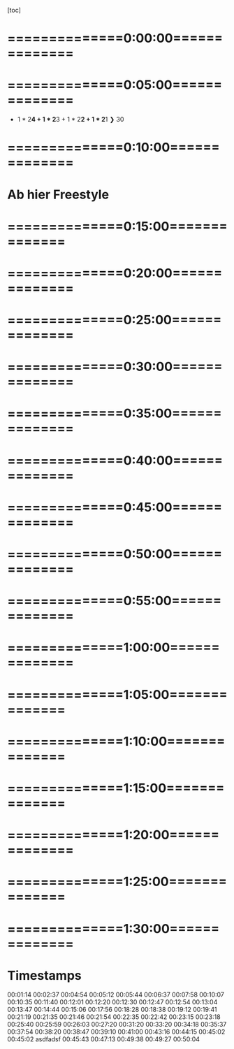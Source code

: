 <!-- /home/areo/Videos/Rechnerarchitektur/Computer-Architecture-Chapter-3-2022-12-01-slide-30-to-39.mp4 -->
<!-- /home/areo/Videos/Rechnerarchitektur/_Computer-Architecture-Chapter-3-2022-12-01-slide-30-to-39_imgs -->
<!-- /home/areo/.config/mpv/mpv.conf -->
[toc]
# ==============0:00:00==============
<!-- - `00:00:01`: tangier the screen. -->
<!-- - `00:00:10`: okay so what was missing today is. -->
<!-- - `00:00:16`: oh sorry last time was discussing the rounding in this will be a major part of today's lecture and also. -->
<!-- - `00:00:28`: i'll talk about matrix multiplication this is the plan for today. -->
<!-- - `00:00:33`: okay so so remember. -->
<!-- - `00:00:36`: you need to kind of have these numbers in there and and and their exponents usually differ so one needs to be chuffed shifted end and the normalized that means they usually would need to have an oven at the at the det the single digit before the decimal point this is called normalization and then. -->
<!-- - `00:00:56`: you cannot add them because they're like half the ones at the same place but the different exponents will you need to shift one actually you you shift this the one with a smaller exponent to the right side loses then digits and then you're at the sing in the speak a new here and then two things might happen that might. -->
<!-- - `00:01:16`: be an and an underflow because while we do subtraction with this thing too so this is actually what i'm going to show you later on the blackboard or edition and then there might be an overflow the overflow will only generated most one carry digit rate and then you need to either shift to the left a multiple times or two. -->
<!-- - `00:01:36`: the right just once okay in and then you end up with to differ temporary result which might have more digits and then you need to round and that's exactly the kind of the real sort of pitfall for the serb floating points and i'm going to explain how plane how this rounding really works because it's really cool to to understand. -->
<!-- - `00:01:56`: and and there are also some tradeoffs and engineering tradeoffs which are interesting so that's what i'm going to explain. -->
<!-- - `00:02:05`: okay but before we do that i want to. -->
<!-- - `00:02:09`: oh let's do this first the rounding and then i'll i'll talk about the or the multiplication because that leads better to the add to the m. -->
<!-- - `00:02:19`: the matrix multiplication already now i can show you these two slides so it works the same way you can do it in decimal you can do it in in binary and in essence the only thing which differs year's venue instead of adding the two numbers you just multiplying them see it to the big ale you will then be a multiplayer so that's why this is a arithmetic logic unit then. -->
<!-- - `00:02:39`: not just an eta right and and so. -->
<!-- - `00:02:43`: so this thing then just adds or might applies or does something else with one of it's search operations raid. -->
<!-- - `00:02:50`: and then but the rest is the same and so the rounding part and the shifting party only difference of course is if you might have led to numb right then there might be a much bigger overflow than than than just one single bit. -->
<!-- - `00:03:08`: okay and what i'm going to show you now like in in three parts is a rounding scheme so there's also an on the i don't have it open yet on this sub. -->
<!-- - `00:03:22`: and carpets like a a description i found at the other a this is the most precise corruption i found i found it on stackoverflow of course and i couldn't find yet as some other flex a little lecture notes and and i also looked up it in the papers but in pay. -->
<!-- - `00:03:42`: basically way more complicated so i'm going to to explain it here with the with this example here which is also in the notes but i'm going to do it on the blackboard so with that i stop. -->
<!-- - `00:03:53`: sharing and since my mic is where a king should for the first time really work ok. -->
<!-- - `00:04:06`: okay so. -->
<!-- - `00:04:09`: we're going to subtract two numbers the same works for addition and as i said also for. -->
<!-- - `00:04:18`: multiplication and at the end you have a a temporary recite and you need to round it and then we're going to. -->
<!-- - `00:04:29`: i do this so i'll put here the example on the whiteboard but a while maybe i should keep it i see myself. -->
<!-- - `00:04:40`: okay so so what we're going to do is we're taking two numbers like a one one one and we have an exponent or which is two to the power five. -->
<!-- - `00:04:53`: and then there is going to be actually similar to all praying fluid format we're going to discuss later so there's this preformed foam afloat format which we discussed already last time in reality they started with sixteen bits for the lecture and the exercise we doing four or eight bits actually people also use this already in practice spray and then it has five. -->
# ==============0:05:00==============
<!-- - `00:05:13`: life. -->
<!-- - `00:05:14`: exponent bits and three. -->
<!-- - `00:05:18`: significant like fraction of it's ray and then you have this hidden one bakery and this exponent would be actually encoded in five bits rates of like five is of course will vary enough and from there won't be going to subtract this one i hope i got the right number but i think we'll manage. -->
<!-- - `00:05:38`: anyhow and and this is one. -->
<!-- - `00:05:44`: okay so this is two point two five actually in the the upper one is thirty two if you if you converted back to the symbol. -->
<!-- - `00:05:54`: okay and then you'll remember when the first thing we're doing is weakening to align the exponent right like what do we need to do well the second one is smaller and and so in order to do use are a big elul we need to shift this guy if the smaller one the forward to the right. -->
<!-- - `00:06:13`: okay and if he would now have arbitrary precision right or what we would do is so i keep the decimal point but it's kind of irrelevant at this point and then this is shifted to the right so it would really have the zero one here a. -->
<!-- - `00:06:32`: and of course you can you making heaven zero is here. -->
<!-- - `00:06:37`: unless of course not what the hospital will do but this is just for explanation explaining it it is now okay and then we subtract this thing in the fight i and i need to peak again to one minus a one to zero gets one within no overflow and and a zero. -->
<!-- - `00:06:56`: right to earth one two zero minus zero eg is one with an overflow you subtract one again and then subtract one again and and think i had this it's it's like this and then from here to here. -->
<!-- - `00:07:16`: and like that but i might so i'll peak in my a model solution because i'll or may not be able to do this correctly so substratum is a bit is a bit tricky like i missed one one re. -->
<!-- - `00:07:31`: yep this one of course yeah. -->
<!-- - `00:07:35`: okay. -->
<!-- - `00:07:38`: and yeah there's something like or like what is it like a twenty nine point seven five or something very. -->
<!-- - `00:07:46`: and and. -->
<!-- - `00:07:50`: okay did i get it right yes. -->
<!-- - `00:07:57`: but our position and i'll put your line is actually only that one raid and and and so i. -->
<!-- - `00:08:08`: we need to actually get this number back into this left side and what's the first thing we need to do while you can peek on this lights but just the first thing you need to actually normalize this number again ray because he is zero rain so so this was two to the power five. -->
<!-- - `00:08:27`: and now we're doing here. -->
<!-- - `00:08:31`: left chieftain ice getting tricky. -->
<!-- - `00:08:34`: it's one on one okay so this thing drops here. -->
<!-- - `00:08:39`: and we still have fewer d. -->
<!-- - `00:08:44`: this one and am. -->
<!-- - `00:08:50`: this is now two to the power four because we need to be shifted it to lift. -->
<!-- - `00:08:58`: so this is like the normalization right. -->
<!-- - `00:09:03`: and now we need to round in here's the question how we should round. -->
<!-- - `00:09:09`: any idea. -->
<!-- - `00:09:13`: yes yes you. -->
<!-- - `00:09:16`: yeah exactly around upgrade so so because this number has one so you really want to to round up here so so this is what you want to do and can kind of forget this part so this would be the result. -->
<!-- - `00:09:35`: and that would be twenty nine or twenty nine right or that i think yes. -->
- 1 * 2**4 + 1 * 2**3 + 1 * 2**2 + 1 * 2**1 ❯ 30
<!-- - `00:09:45`: okay and so. -->
<!-- - `00:09:48`: not when twenty nine to the power four. -->
<!-- - `00:09:56`: oh because we are to the poll for years i wouldn't think like it's too it's it's one lists yeah what whatever so we need to i don't want to compete back anyhow so this is how it works right so because this thing here is larger than if you think about it. -->
# ==============0:10:00==============
<!-- - `00:10:13`: point five freight. -->
<!-- - `00:10:17`: okay now this works nicely if you have only like three rate and then you would need to add it most calle here about three bits as well rain. -->
<!-- - `00:10:28`: maybe plus minus one rate depends on the carry here rate but clearly not more but if you have a sixty four bit machine raid or this machine has five on the twelve. -->
<!-- - `00:10:41`: you would have like twice as many digits read and linder this thing is my minus you just doubled the circuit but if it's a multiplayer you're a quadrupling it so clearly you don't want to work with twice the. -->
<!-- - `00:10:55`: precision ray. -->
<!-- - `00:10:58`: and so that's why i am actually what the hardware does is kind of when it computes this recites it it truncates actually this to only three bits here so these three bits are called dear s for the it. -->
<!-- - `00:11:17`: round and sticky. -->
<!-- - `00:11:23`: okay end rights so if you're a new i should remove this box so what's happening afford the normalization years that this kind of shifts you to the left. -->
<!-- - `00:11:38`: okay and only the r and s bit are actually used for the rounding ray. -->
<!-- - `00:11:46`: i. -->
<!-- - `00:11:48`: so like only in this case where you have to lil really do the left shifting like because you need to normalize here for this obstruction. -->
<!-- - `00:12:01`: okay so what are you going to do is we abstract this whole like sixty four bit. -->
<!-- - `00:12:06`: recite here to only three bits. -->
<!-- - `00:12:09`: and use these three bits in such a way that that actually the rounding works as if you would have all the sixty four that's the idea. -->
<!-- - `00:12:19`: or you could actually do it differently so this what i am explaining here says one way of exp implementing it that's like what what's usually done in hardware was really then of course you don't know ray because sir but this is at least if the idea of sort of the floating point standard says only you need to kind of do this like as if you would have this completed. -->
<!-- - `00:12:39`: a precision and then you would round to the nearest something re which is in this position here in this gif spits an implementation trick to avoid having the full editor working on all the pits. -->
<!-- - `00:12:54`: now i need to explain so you can already see why you need the rp great because you need to have this. -->
<!-- - `00:13:01`: left shift by one for the eder. -->
<!-- - `00:13:04`: the s bit is the followings are the s bit that makes sure that if you have it i'm like cheating in the bitter lake assuming you have a very long sixty four bit number and there's a one at the very end re. -->
<!-- - `00:13:18`: and then getting to the situation that you're having your the the the round pit at one point zero so this is the tricky part this is known of course not the correct. -->
<!-- - `00:13:30`: abortion but if you have one zero here right then then it's a tricky part. -->
<!-- - `00:13:34`: because you add zero point five the you should round up or not and therefore this bit which is far at the right tells you whether you should round up or not re. -->
<!-- - `00:13:46`: and that's needed the purpose of the sticky pizza the sticky bit is kind of the the order of all the bits you lost. -->
<!-- - `00:13:53`: writing this abstraction from going from sixty four bit two to three beads. -->
<!-- - `00:13:59`: right just said that's why it's called sticky rape you kind of shift to the right and whenever you see one you you flip this sticky beta one and you keep it at one so it's the aura of all the others. -->
# Ab hier Freestyle
<!-- - `00:14:10`: okay and that's why if there's a one we have at the very end but the rest is like like before you will be your chef year one and then you know that you need to round upright and if it's a it's a if this is also zero so you get to the situation we have here while it's not the one which is in this computation but when you have this did. -->
<!-- - `00:14:30`: this one then then they're like an additional important thing they need to mentioned like ground zero and around the upfront infinity so there are a couple couple of modes and this is the discussion we were going to have next. -->
<!-- - `00:14:44`: okay so so once again so you so you need to have this guide bit at least for edition and for for this obstruction because you need to shift this and then you need the wrong pit which tells you here for the subtraction. -->
# ==============0:15:00==============
<!-- - `00:15:00`: whether it's zero point five or not like you hit zero the wrong could you going to run down anyhow re this question. -->
<!-- - `00:15:19`: yes as a yes a source of authority subtraction it's also like a like this that you would. -->
<!-- - `00:15:26`: and you cannot get like to the to this when you subtract you will always hear like a a one one one if this becomes zero be critical because it has the cancel harry. -->
<!-- - `00:15:37`: so that's why you only need to you will always have a one here so you will always need to cancel em. -->
<!-- - `00:15:44`: do you need to only shift once for the edr in my head for the for the for the subtract her. -->
<!-- - `00:15:54`: but yes this is completely true so the intricate details of this are of course very difficult so this is just the basic idea of end end this carpet idea is of course you know here for this obstruction works and also for the app i'm going to show that it works perfectly. -->
<!-- - `00:16:12`: okay so the view from the stand that really doesn't talk about guard pits at all so just mandates that you you get to the nearest one so if you're going to verify such a circuit you will have to talk about actually like arbitrary position numbers. -->
<!-- - `00:16:29`: and then figure out what's the closest like a sixty four bit presentation re. -->
<!-- - `00:16:36`: and then here's like a way how to implement the trade and maybe there's other ways but this is like what you find so so i didn't have i cannot show you but i i studied also there's a floating point handbook which is just six years old which also discuss it this length but he'd like his on page fallen fifty re. -->
<!-- - `00:16:55`: so this is really like if you really want to do this precisely you have to. -->
<!-- - `00:16:59`: i. -->
<!-- - `00:17:01`: two lots of moth and by the way left after all the loser for other floating point operations which are in hartville but join the i tripoli standard which is square root and which is for instance inverse in division so it's like niches so this is just a simple case. -->
<!-- - `00:17:15`: did you get the basic idea what you could do here in hardware you attract the spits he had just as three and then this way you make sure oil you convinced yourself that these three bits i'll ever accept accept capture exactly the the precision mandated by the standard. -->
<!-- - `00:17:34`: alright so this is the first part i wanted to show and then since we're edit because i talked already about this let me. -->
<!-- - `00:17:44`: i do have some more space here. -->
<!-- - `00:17:47`: and we also have this on on this app i'm going to show so there's lake material also additional one. -->
<!-- - `00:17:53`: i. -->
<!-- - `00:17:55`: is it what you answered this was just the thing you learn in school rain. -->
<!-- - `00:18:01`: and it's a it's actually called around up right. -->
<!-- - `00:18:06`: but there are many other ways of rounding one is of course always run down so here is your point five few he ran on actually that's what we had for grades in austria said wood that was very nice like if one one of you would see one the other one to use to get a warm drink to see the arguments it's round down. -->
<!-- - `00:18:26`: in school you usually do round up in reality these machines do something else i'll tell you what they're doing and then you will see later it's called around to even bitches is the most complicated one the others which are similar to round zero and around up are variances where you flip it depending on. -->
<!-- - `00:18:46`: the design bit is that we didn't see the sign bit here right the sign bit his ear in addition zero. -->
<!-- - `00:18:54`: whether the sign be the zero or negative. -->
<!-- - `00:18:58`: and then you could flip you see rounding to zero whether you on the other side this is called rounding to plus infinity or rounding to minus infinity. -->
<!-- - `00:19:08`: see now no four okay. -->
<!-- - `00:19:11`: that one more and the one of them's i think never used is the round two two ot and the other one is round two even in the round two even is the real one which is seen hot there's also a tribute i want. -->
<!-- - `00:19:26`: an end and so it's very funny that they did this round to even because it slight makes thoughtful way more complicated than us only to explain this now to you and so the the question is what why why you want to do this. -->
<!-- - `00:19:40`: okay and in the best argument is the following to assume you have like lots of numbers which are am at zero point five for instance you not need to round them upright so think about that if you're taking the the efforts a result of an exam but only rounding interval and like to non-french report. -->
# ==============0:20:00==============
<!-- - `00:20:01`: all you you round first let the friction parton been round the average later re. -->
<!-- - `00:20:06`: and so if if if everybody gets gets a one point five right. -->
<!-- - `00:20:13`: and you would do the usual round up ray. -->
<!-- - `00:20:17`: and then maybe those like the one one more so right then everybody would get the two except this one personally. -->
<!-- - `00:20:26`: and so the is the average in one way would be to the other way it would of course be one right. -->
<!-- - `00:20:35`: clear i'd say she first round and okay so so the point is that if you have lots of numbers where is if you have a affectionate part a which is a close two point five you might you might have. -->
<!-- - `00:20:52`: like the principle error which always goes for instance upward and and and for banks for instance this is also pretty bad but because they will always round upward very. -->
<!-- - `00:21:02`: and and so and that's why they came up with a way of typewriting differently said if tie-breaking on on the number which kind of said if sometimes around stones and sometimes rounds up this of course better re because you didn't didn't averages out and how would you do this world a simple scheme is while you look at this. -->
<!-- - `00:21:22`: the number of and if it's even and you had one point zero urinetown then if it's ought you round up. -->
<!-- - `00:21:32`: okay very simple isn't a very nice trick it's called actually a bank or surrounding for for some reason so like you can find it an m so it kind of averages the error it's like an ability into into our machines to average the arrow for the floating points if you sum up lots of numbers. -->
<!-- - `00:21:52`: and yeah a good example is also if you take i think like if you google for to find some explanations in those papers there's a paper from the eighties which explains this and. -->
<!-- - `00:22:05`: it would for instance take his years of numbers and always subtract the same number for grade and and and and dale you get and the other and the numbers are a random right and if you always round up you will kind of overestimate the the the the era. -->
<!-- - `00:22:22`: and if this even thing it's really just like he is more numbers you have in his if is this last digit is assumed to be random you actually getting close to the real average. -->
<!-- - `00:22:33`: i think you'd get the get the idea so this banker surrounding all round to even. -->
<!-- - `00:22:42`: and but there's like one problem can you see the problem. -->
<!-- - `00:22:49`: what so what do i get if i would have for instance this one here. -->
<!-- - `00:22:59`: what's the result of rounding to even. -->
<!-- - `00:23:06`: well you need to round upgrade. -->
<!-- - `00:23:10`: so you actually get one zero zero zero zero ok and this guy's not normalized anymore so you need to do a second normalization step. -->
<!-- - `00:23:22`: and people were willing to pay to pay for this said the hotter actually needs to normalization steps because of that. -->
<!-- - `00:23:30`: one here which we saw as in this example like because we had an under-floor or like you you only do addition we have an overflow and a. -->
<!-- - `00:23:41`: and then another one after the rounding right. -->
<!-- - `00:23:49`: okay so that's that's what i wanted to show you now i'll go to show you our app which actually will be attributed last summer. -->
<!-- - `00:24:00`: semester on as a bachelor project. -->
<!-- - `00:24:05`: so you find it a bit hidden on our web page. -->
<!-- - `00:24:09`: so there's like. -->
<!-- - `00:24:13`: now i need to share create again sorry important. -->
<!-- - `00:24:18`: where's my psu there. -->
<!-- - `00:24:27`: and then you have some other teaching tool but we only put these two guys on it and it's hidden because this is doesn't have a linkage of initiative because if you click here in teaching you will just get the lectures rate so and so you need to remember that it's here but we put up sorry this was the wrong key. -->
<!-- - `00:24:48`: okay and it's in german so apologize but but i think the justice was clear so so at one point you're going to translate this but it's like just finished so that's why and. -->
# ==============0:25:00==============
<!-- - `00:25:03`: right so so the the important part is also clear from the. -->
<!-- - `00:25:09`: a german rates this was what a what a a. -->
<!-- - `00:25:12`: said before also it's not five bits four bits of course because four plus three plus one is eighth rate am and this is the beef load eight and you see kits you see it follows this tradition of beef load sixteen of of making the mantissa small away trying to keep the exponent. -->
<!-- - `00:25:32`: but like you see now there are only three bids left this is exactly what we did here in in this example. -->
<!-- - `00:25:39`: and we did not invent this beef loot aid because actually existed in the literature but is rarely there but like for our exercises it's way better and also further because this is something you can do on paper re. -->
<!-- - `00:25:51`: and it's also one bite rate. -->
<!-- - `00:25:54`: and. -->
<!-- - `00:25:58`: right and the the real hardware is of course doing this thing at the bottom so if you think about sort of why we need the stickied beaten everything of course you would need to think about. -->
<!-- - `00:26:09`: this. -->
<!-- - `00:26:11`: format because he'll reach a safe one betrayed that's not really useful. -->
<!-- - `00:26:17`: and but of course we use it as an explanation ray and yeah he is also leg in his description of all the the the special numbers we said before like it's these most important the normalized number which is the zero then you have infinity and then another numbers which have the same highest exponents as. -->
<!-- - `00:26:37`: infinity and the month were like a non zero mantissa and at the end again the normalized numbers which are as the zero have their exponent zero but then here are some. -->
<!-- - `00:26:50`: i like em nonzero bits and and these are as we discussed already last time below sort of in sort of the the kind of the one with the one here at the front with a norma la the normal numbers with the one here different smallest number you can represent and then you can stay. -->
<!-- - `00:27:10`: get like smaller ones which allow you who sort of and distinguish them from zero and because they added exponent for those is of course fixed rate than they actually are sort of the the range what the that day in court is is changing said if you think about sort of what's kind he would look at. -->
<!-- - `00:27:30`: the dot straight in the real space what the floating points are then instead of this would some somehow get the line rate which would be kind of smooth then if you get at this point to id the normalized number state the slope of this thing would actually be like a going downward raid a so-so actually. -->
<!-- - `00:27:50`: this kind of very unnatural in a certain sense from an american perspective re so you get nice or kind of smooth scale until you get to the normalized numbers and then suddenly said if a different regime states where the the the numbers. -->
<!-- - `00:28:05`: i have flown a different like the distance between the numbers suddenly has a completely different shape. -->
<!-- - `00:28:13`: okay and then. -->
<!-- - `00:28:16`: here's an explanation of the trs bit again. -->
<!-- - `00:28:19`: i know. -->
<!-- - `00:28:21`: which. -->
<!-- - `00:28:25`: which is explained for all the different versions of the lake for where you could round up this is the first table and four where you can round down this is the second tip and and then at the end this is the most interesting part you have this tier s. -->
<!-- - `00:28:43`: that is javascript this was kind of put the shallot crisps javascript based them. -->
<!-- - `00:28:50`: the mentation and yeah so all i'll show you some examples and and so you see here the some examples raid so there's some you know we got to the normalized numbers which need to be edited read can also choose whether you want to add or subtract and and so on. -->
<!-- - `00:29:10`: on. -->
<!-- - `00:29:12`: and and this is by the way the first time we're going to shoot to use it in this class so. -->
<!-- - `00:29:20`: the student actually admitted she tried hard to get disc right but it might not be correct like if their b ufa find bucks by playing with this please let him though he does things and get up so he can actually also get it. -->
<!-- - `00:29:34`: and i want to also show you in numbers and there was an int overflow right there's lake so you see like kind of all these different versions this is already cool but what's even better here let's for instance have. -->
<!-- - `00:29:49`: and this one here you get the explanation but this is only in german at this point of what i'd also didn't play port drain. -->
<!-- - `00:29:59`: so yet so this is a very similar thing what we just had ray and and then right here in it would. -->
# ==============0:30:00==============
<!-- - `00:30:10`: this is the result. -->
<!-- - `00:30:14`: okay and yes i say it's it's instructive to play with this and we're going to do exercises on this and also do a simple version of this in the exam rates are like was just this a bits it's it's feasible to do this manually. -->
<!-- - `00:30:31`: alright so. -->
<!-- - `00:30:34`: hmm. -->
<!-- - `00:30:36`: then i have this paper or wanted to show this one here so i found this is actually easy from two thousand and five in terms of computer architecture this is of course pretty recent not like but it talks about likes things which happened at i b m glycerol i b m guys. -->
<!-- - `00:30:56`: like since the eighties in this explained like i am was the main driving force in this sir computer architecture because they implemented this super computers this i-beam three seventy and and and and all of that stuff then later only came to the other processors right so that's why you're you see. -->
<!-- - `00:31:16`: and this is a very good example and and this thing is about like the issues you have if you now in addition to what we did here also have demobilized numbers right then you start here with something which is. -->
<!-- - `00:31:32`: doesn't have a hidden one and and this thing. -->
<!-- - `00:31:38`: as the problem that you first have to kind of works with mixtures you have to first figure out is it the normalized numbers or is it not at normalized numbers then you need to set up a special cases for one floating point st normalize the other one not re then it might of course happen this is how the key. -->
<!-- - `00:31:58`: i'm into the existence usually you do an operation and later you'll have to figure out oh this is now becoming the normalized number or the other way around right you might get an overflow by adding to the normalized numbers and you get a normalized one back. -->
<!-- - `00:32:12`: and this adds in front of the floating point hardware and at the end are actually pretty cool complexity and and so i've put this us in our hour. -->
<!-- - `00:32:24`: continue in our literature a sub folder and and and you see here are also some more explanations so you you kind of really get like what what is this trucker to get this right and there's also like some pictures of i b m hardware how how it is. -->
<!-- - `00:32:44`: this one day we probably a lot allowed to share how this is really done and what yoke also can see this was a was the scene of nine ninety this is a super computer while like that david to this floating point of course not. -->
<!-- - `00:32:59`: in a single cycle right because you have too much hardware and too much going on in. -->
<!-- - `00:33:06`: in the intermediate steps re. -->
<!-- - `00:33:09`: and so they would actually have kind of the floating point he had you sitting there getting to and getting to operations and then the rest of the processor needs to wait until it's finished of course that's what not what re processes what do you have first of all pipeline that's what we're going to discuss in the next slides. -->
<!-- - `00:33:29`: set 'em and in addition also do this out of order execution which are only briefly mentioned so we don't have time to completely go into this where you would have say the floating point hardware thus the six cycles here those five cycles and then you could already do some other stuff like moving data from one rest just another one or. -->
<!-- - `00:33:50`: loading from the memories you would have actually meant multiple things working in parallel. -->
<!-- - `00:33:55`: and then in addition this thing is a pipeline itself so you could have like two floating point additions going into this thing and and and a. -->
<!-- - `00:34:07`: like. -->
<!-- - `00:34:09`: bubbling through this pipeline but that's something we're going to discuss in the next slide set right end and yes also power three was kind of like before two thousand and in power for his his more recent and yet so the other reason. -->
<!-- - `00:34:29`: i'm going to show you this and that's also pretty interesting is m. -->
<!-- - `00:34:34`: if i search for pattern you would see that actually almost all the literature here. -->
<!-- - `00:34:42`: these are pedants are referring to worry so all these advertisements are equally patented. -->
<!-- - `00:34:49`: okay that means like they invented this some worried i b m and then he figured out yes we're fine since i'm pretty sure there's a pendant on this trp so i didn't check re. -->
<!-- - `00:34:58`: and and so some points you cannot be the processor using this particular idea of handling the or everything which is described in this paper because the pedant detroit. -->
# ==============0:35:00==============
<!-- - `00:35:09`: then if i am i then figures out they might sue you however and this the the the real reason i'm showing you this is look at the. -->
<!-- - `00:35:18`: years when this pattern was current it and most of them have been. -->
<!-- - `00:35:24`: last century of course there's some newer ones but. -->
<!-- - `00:35:30`: this one for instance the paper he has probably hear about this pattern theory. -->
<!-- - `00:35:35`: but this is also quite quiet so the most important patent are actually have been done last century and patents or stop being that don't need to beat a. -->
<!-- - `00:35:49`: a like a bought or licensed when it's like after a certain time and is twenty five years okay so so most of these pedants you can now use in your risk five because there actually are not valid anymore. -->
<!-- - `00:36:04`: and the reason i'm just saying this is this is one of the reason why actually we're doing this risk five and why there might be a revolution ahead rate in open source architectures because now you can just use these pedants raid as you like. -->
<!-- - `00:36:20`: and yes as i told you the n pedersen like one of the two guys who who wrote this book kate he gave. -->
<!-- - `00:36:27`: it took when they got the tween award he gave a lecture saying the golden age of computer architecture and this thing with patterns is is is one of of the reasons why suddenly this is completely open right. -->
<!-- - `00:36:40`: of course you still need to be careful because they might like an i b m and all the others literally trying to pattern continue to pedant but like you could just use these guys these old pedants of course now. -->
<!-- - `00:36:53`: okay so that's why i wanted to show you this paper so this is only about like the issues when you need to now take this scheme and then put on top the normalization rate and this one getting already complicated and yeah. -->
<!-- - `00:37:15`: okay now back to the. -->
<!-- - `00:37:19`: slights so we did this that he discussed this already and the. -->
<!-- - `00:37:26`: education works the same way and and and. -->
<!-- - `00:37:31`: yes we just saw there's like multiple cycles this is usually pipelined and but the idea of piping and white works will only become completely clear in the next lecture and there's like additional operation besides addition subtraction multiplication like division of course that the inverse of africa indescribable would end there. -->
<!-- - `00:37:51`: also precisely defined in the standard rate so you should do square root for instance you should nowadays get back in principle on all hardware on your phone the same bits. -->
<!-- - `00:38:05`: that's pretty pretty cool. -->
<!-- - `00:38:10`: alright. -->
<!-- - `00:38:14`: ah yes so it so the rights are the only. -->
<!-- - `00:38:19`: edition in a sort of parallel issue for mighty players is because you need to em. -->
<!-- - `00:38:25`: mm at them of course the the the. -->
<!-- - `00:38:29`: sorry nyt you need to add the exponents and you need to multiply the significance re the fractions. -->
<!-- - `00:38:40`: okay now let's let's have a look at at our assembly instructions and they made a very similar array of design as actually back then x eighty six were going to you look at this actually. -->
<!-- - `00:38:54`: next. -->
<!-- - `00:38:56`: i said he just said ok we have our standard. -->
<!-- - `00:38:59`: or registers of it you know like x zero two x thirty one and then we're just adding floating point registers in addition ray so in a certain sense it's this older deal of x eighty six letts heaven he was back then it eight thousand eighty seven core processor which has additional hardware. -->
<!-- - `00:39:20`: then sisters enriched as the floating points of course you need some way of getting data out of the sky out into the retinal which registers and em. -->
<!-- - `00:39:30`: and that's what we're kind of a half he had his load and store instructions but otherwise the whole floating point is just happening in these floating point purchases in the it's in a certain sense also completely cure right because yeah you doing something with floating points you might have lots of them's think about like gaming or or some wii. -->
<!-- - `00:39:50`: videos of whatever and this data is kind of the data flow of these floating points this is kind of within them bright usually you don't have lots of faith that like things which go begin force. -->
# ==============0:40:00==============
<!-- - `00:40:03`: and. -->
<!-- - `00:40:05`: there's there's one difference though which might be interesting later when we talk about caching and i'll and i'll. -->
<!-- - `00:40:16`: i sure you'll maybe have a today already some preliminary preliminary preliminary ideas from that and because the some floating point data usually comes in huge amounts and so they would have often dedicated support for faster loading like a. -->
<!-- - `00:40:36`: into this sub floating point registers and then you can misuse this also for for other like memory intensive operations. -->
<!-- - `00:40:47`: okay but the principle is clear teachers get like trade thirty two additional registers again completely orthogonal again only five pits rate for source and forth destination. -->
<!-- - `00:40:59`: and you'll have two versions of the operators and single and double precision and you can already imagine why because the multiplayer is of course like four times bigger for the sixty fourth and the thirty two and so so maybe you would have actually away off. -->
<!-- - `00:41:19`: of speeding up the pipeline by sing for single precision that's why it is pitted actually into two. -->
<!-- - `00:41:27`: different. -->
<!-- - `00:41:29`: the instructions. -->
<!-- - `00:41:31`: and also you're not here but on the on our cheat sheet on this thing here. -->
<!-- - `00:41:40`: right so you have here and the sir multiplication instructions and is like leg one for sinking in and there's and another one for for for for doppler right. -->
<!-- - `00:41:54`: and. -->
<!-- - `00:41:55`: yeah. -->
<!-- - `00:41:58`: so there's like additional ones which i important if you read will's caught so you need to convert. -->
<!-- - `00:42:06`: and yet you liked what i did here in head right that this is what did i say thirty two but the bitterness of course not like to compliment thirty two bit and you need to convert like you have or need some hardware which does this conversion rate. -->
<!-- - `00:42:22`: getting a liga a floating point representation into integers and then there's the you see an unsigned version. -->
<!-- - `00:42:32`: a course of course you also need to have an. -->
<!-- - `00:42:35`: the equality which sets the register here to whether these are equal or not and and oh sorry this one i i actually never saw don't know what this classifies a concede yet alright but the rest is like very common rate so you have a subdivision. -->
<!-- - `00:42:55`: shin square root and so on. -->
<!-- - `00:43:01`: this one going to see later this is particular needed for matrix multiplication we'll talk about this later so this matrix multiplication is the prime. -->
<!-- - `00:43:10`: i benchmark but also has many applications for most of machine learning is likely just muck respond vacation and there's like one operation which thus decide if the hotspot in matrix multiplication is mighty black eye mighty blind to numbers and adding it to a third one accumulating in another one so we'll see. -->
<!-- - `00:43:30`: this in more details as soon and that's why you want to have here. -->
<!-- - `00:43:36`: actually em. -->
<!-- - `00:43:39`: m. -->
<!-- - `00:43:41`: this specific one cycle operations the give the author a chance to make this thing very fast because this is how you sell sort of processes these days that your fascia on this am operation. -->
<!-- - `00:43:58`: all right and i think i mentioned all of them so this came as as you see very simple you just have this s for a senior position again in in in c it's called float rate while this double precision is called double so one could so this is why you need to kind. -->
<!-- - `00:44:16`: think of this as as a synonym for like four f rightful float as if you use printf it would be f and not. -->
<!-- - `00:44:24`: the g actually so anyhow so this is the. -->
<!-- - `00:44:28`: single in debate means thirty two or sixty four bit floating point. -->
<!-- - `00:44:35`: okay and then you can can see for instance this code but i'm not good demoing it so i'll show you another one which i think is more interesting is his matrix multiplication i was talking about. -->
<!-- - `00:44:46`: okay so you need to have you have this a specific memory or an. -->
<!-- - `00:44:56`: am sorry the memory instructions for reading from memory into such a register and as we cannot read from a floating point register into another register in an ordinary register but like you can go through the stack or through some or all of our like. -->
# ==============0:45:00==============
<!-- - `00:45:15`: yeah. -->
<!-- - `00:45:17`: the touristic authors a mother heap memory okay end writes it is just reads here from this address starting register the offset from this address at this concert five position from an indie integer register ie a day from memory this a floating point word. -->
<!-- - `00:45:37`: hmm okay i. -->
<!-- - `00:45:43`: it's actually gets a little bit tricky if you talk about thirty two bit risc five quote that is m. -->
<!-- - `00:45:50`: am sixty fourth. -->
<!-- - `00:45:53`: bit brisk five a code because the application binary interface right. -->
<!-- - `00:46:01`: has of course ready to be done a thirty two bit machine so a zero is like thirty two bit and er. -->
<!-- - `00:46:10`: and therefore you might need to if you get a w right on the thirty two bit machine you need to break it into two parts on the thirty two bit machine so that's like it's a little bit tricky but otherwise it's very similar in both versions. -->
<!-- - `00:46:24`: but i'm not sharing this now as he can play with his yourself. -->
<!-- - `00:46:29`: okay now what i'm want to spend the rest of today is this matrix multiplication and i motivated you already with the importance of this for machine learning and for liking numerical applications and since of course the crew. -->
<!-- - `00:46:48`: round and. -->
<!-- - `00:46:51`: a building block of many programs. -->
<!-- - `00:46:55`: and this one here is called. -->
<!-- - `00:46:59`: i forgot of course the acronym but there's something which is called the gym doubly and the gea don't know. -->
<!-- - `00:47:09`: analysis this is the sir important party of and this is like one net in the name of a benchmark which is in essence this one so you take two mattresses a and b and you put them into one of the result metrics see ray and why is it so cool well because while you learned this. -->
<!-- - `00:47:29`: these are of course before it's a cubic algorithm this one in end the dimension of the mattresses. -->
<!-- - `00:47:37`: and cuba is good for benchmarking right because you can have small numbers and he gets already bad right so a cubic air grissom four or four thousand is already not that simple and four million it's impossible perry and so that's why cubic is good for benchmarking and you can of course then put. -->
<!-- - `00:47:57`: this on the clothing clustering with bigger and bigger souls that's why i'm actually picking this is kind of a standard benchmark is good. -->
<!-- - `00:48:05`: but it also has lots of applications. -->
<!-- - `00:48:11`: but i have another want evasion which i found find even. -->
<!-- - `00:48:15`: a much cooler and i'll show you. -->
<!-- - `00:48:20`: okay. -->
<!-- - `00:48:25`: so if you google here for em. -->
<!-- - `00:48:29`: the man the chorus who still actually my co-author and he was also supervising and daniela of which i mentioned already before her who won this. -->
<!-- - `00:48:41`: get key place last year for best dissertation in germany and austria and switzerland and he actually came in and used the system roughly a month ago. -->
<!-- - `00:48:51`: because he was beating google mind ok google brain and to maybe you saw that one that of course made even bigger splash right then whether you saw that. -->
<!-- - `00:49:07`: and it was about metrics but jesus look i'm going to tell you this story not because it's a very good motivation for that so it's matrix multiplication is which is dead end. -->
<!-- - `00:49:19`: and they used actually i fargo the idea of alphago to improve on matrix multiplication weiss what weiss that right well because if you'll fix the size of the matrix like earth three for instance. -->
<!-- - `00:49:33`: or maybe you need less floating point. -->
<!-- - `00:49:37`: multiplication because the floating point multiplication is a thing which takes long time right because the process has six cycles of whatever right then you cannot get away you need the six cycles and also hardly arises you think about it if for instance you would want to have a three by three matrix at which can be used for instance to implement some filters you will want to have this modest number of. -->
<!-- - `00:49:57`: of yeah sort of pair wise multiplications of numbers in this matrix. -->
# ==============0:50:00==============
<!-- - `00:50:03`: am and furthermore or maybe you've you've seen this before you can take a really big metrics like a lake thousand by thousand metrics and put it into four five hundred mattresses. -->
<!-- - `00:50:15`: and they might applying these then you get a two by two metrics actually. -->
<!-- - `00:50:21`: and then you can use of course the same number of medications you need for two by two metrics re so if you get an improvement on three by three or four by four. -->
<!-- - `00:50:31`: you're actually am like complexity in terms of all calculus goes down for big mattresses because he can implies this trick. -->
<!-- - `00:50:40`: so that's why the question how many medications do i need to multiply say a four by four mattress is interesting and google had thier breakthrough the claim because this was for long time hundred five and then the the applied machine learning on it. -->
<!-- - `00:51:00`: and actually get to. -->
<!-- - `00:51:03`: i said before there was somebody with hundred a eight or so's stories on on the page of of of minor sorry. -->
<!-- - `00:51:13`: he hips there. -->
<!-- - `00:51:18`: and. -->
<!-- - `00:51:20`: seedless hundred twenty five multiplications and then it was for long time and then in ninety eight it was hundred end and this was like that and. -->
<!-- - `00:51:31`: then somebody recently reduced it by two more and now the google ai team reduced it to a ninety six. -->
<!-- - `00:51:42`: but there's truth to this and i'll explain interest in a second which is also related to what we discussed before and this was the reason why manual actually nice peachy student founder. -->
<!-- - `00:51:54`: a better way so so so you want to have like a said of that you want to multiply five by five mattresses and you want to sit if they do not do this this follow but you will just want to reduce the number of multiplications you need rain. -->
<!-- - `00:52:10`: and. -->
<!-- - `00:52:13`: and so you want to have the scheme which which needs the least amount of of of multiplications and one way of finding such a scheme is to say okay if this matrix multiplies say real numbers or integers it should also multiply. -->
<!-- - `00:52:32`: zero and one correctly there are actually zero in one is you always take more to write you think of it as in teachers but you take one too. -->
<!-- - `00:52:40`: and then some as as we discussed before trust x or rents are very simple and the multiplication is an the end so you didn't ask how many and operations do you need together with x ores to compute like mod to matrices of size five by five. -->
<!-- - `00:52:58`: and that's a simpler problem of course but in the past work of manual and also some other co-authors of mine this was enough to find better schemes re because er or like not better schemes the actually didn't find better schemes until until this work he found alternatives because the world was some sort of standard. -->
<!-- - `00:53:18`: came in the literature and they found alternatives right which work differently and they found it by looking at the mod to version of this. -->
<!-- - `00:53:28`: and then. -->
<!-- - `00:53:30`: this google ai team. -->
<!-- - `00:53:35`: did this to rights of the are supplied it to two if the like a model towards is at two or f two conical roughly two equations so just think of it as a exorbitant ants. -->
<!-- - `00:53:49`: but before of course and you find the solution model or two and then we'll need to and this is what money is expert in lift this to the real case ray and he uses computer algebra for doing this and he was able to do this in all the the past he found different schemes for three by three equally you sat solvers for them and but but they found this and then they lifted it to. -->
<!-- - `00:54:08`: the general case and also this way they showed okay you can do it for wheels and you can also do it recursively for mattresses instead this way speed up metres by duplication of pic mattresses spray. -->
<!-- - `00:54:22`: another reason to impress or disturb my thing of course they use lots of power to to learn like networks for trying to find better. -->
<!-- - `00:54:31`: better versions in the found one after lots of computation but that one did not lift said it could be proven that this is not a correct scheme if you applied to. -->
<!-- - `00:54:45`: like a real numbers sprite or tablets. -->
<!-- - `00:54:48`: or recursively mattresses so they follow the news came with with google's deepmind they had actually as a as you saw like a nature article on this one too this was mid october so not long ago. -->
# ==============0:55:00==============
<!-- - `00:55:01`: okay and this was the first times somebody actually found the scheme so this was really surprising so did at google deepmind neural network thing found the scheme which nobody else found before but it did not lift too. -->
<!-- - `00:55:15`: or to to the to the the really interesting case. -->
<!-- - `00:55:19`: and then model one week later took the the the the approach of google and found one with one less so that's why he has here like a week later he published and of course the paper which you find also cited here on this page and the same picture here of course and. -->
<!-- - `00:55:39`: and he was beating googling disregard but this is a fun study read siddiq did the machine learning found like once cambridge did not lift and then he looked at it and was able with his computer algebra to get even one one less multiplication and this one does not lift re so change is now to get like one of these two like an alternative for. -->
<!-- - `00:56:00`: sixty nine of fifty ninety five to lift to to the release so this is pretty cool it just happened like i was actually december nine then of course this was a big rant on twitter and everything because you see like a like a human intelligence strikes back or buses machine learning anyhow so it was actually more like a both of them have to. -->
<!-- - `00:56:20`: to get this beside okay so this is matrix multiplication so you can see this is still very hot and yet the google remind team spent probably quite some resources to get this nature article and then micro leak here actually trump them. -->
<!-- - `00:56:37`: a week later and and so so this is the second motivation why. -->
<!-- - `00:56:43`: matrix multiplication is. -->
<!-- - `00:56:46`: interesting okay but they're now going to sit look at it from the computer architecture perspective like what sort of so different the interface between the processor and here software what what you need to know and what is important rates are like learning about how computer architecture work with. -->
<!-- - `00:57:06`: without sort of knowing the tricks like how to get something like this fast which is the prime benchmark is kind of not really. -->
<!-- - `00:57:16`: useful okay. -->
<!-- - `00:57:18`: it also gives us another way of studying prescribed for simpler. -->
<!-- - `00:57:25`: okay i think i don't think i have to explain this arisen can write so i'll just show you this again in in real court. -->
<!-- - `00:57:34`: so this is also on the. -->
<!-- - `00:57:38`: so maybe i'll move this if i'm able to. -->
<!-- - `00:57:42`: to the right. -->
<!-- - `00:58:20`: out to you i didn't know that one that's great thanks. -->
<!-- - `00:58:24`: can you save the corti. -->
<!-- - `00:58:28`: okay api. -->
<!-- - `00:58:32`: okay so so first of all. -->
<!-- - `00:58:35`: you need to to know this concept of. -->
<!-- - `00:58:39`: yeah. -->
<!-- - `00:58:41`: row major and canals do the sharing here or not. -->
<!-- - `00:58:46`: the sheer. -->
<!-- - `00:58:52`: hmm i have no idea. -->
<!-- - `00:58:55`: how to get back to the. -->
<!-- - `00:58:58`: the other one does anybody remember the key for for sharing was not re. -->
<!-- - `00:59:12`: so i can only mute myself but like. -->
<!-- - `00:59:18`: yeah exactly it is what i meant maybe it's because this is fullscreen so i could just go away from all everything which i have open know. -->
<!-- - `00:59:30`: hmm. -->
<!-- - `00:59:34`: or it's on the other desktop what about that. -->
<!-- - `00:59:38`: no there's no other desk to peer. -->
<!-- - `00:59:43`: hmm ok fine i'll break the recording i'll just have to add two recordings with a bud that legit i just stopped now and started again okay sorry about that. -->
<!-- - `00:59:54`: and. -->
<!-- - `00:59:56`: because i can quit right. -->
# ==============1:00:00==============
<!-- - `01:00:00`: settings. -->
<!-- - `01:00:15`: yeah but they don't give me pick my. -->
<!-- - `01:00:18`: a control. -->
<!-- - `01:00:21`: okay i'll quit the zoom now and swiss started oh okay i'm back okay great. -->
<!-- - `01:00:32`: did mathias do that. -->
<!-- - `01:00:34`: i'd s o e point is i s okay that's the thing thank you okay then we're back. -->
<!-- - `01:00:43`: and i wanted to stop shares cream but i will not stop share right so all right because i need to get the blackboard for second that was the whole reason why we got into this trouble. -->
<!-- - `01:00:58`: okay so. -->
<!-- - `01:01:02`: what you see saw on on this coat is actually roll major and this is like what you learn anyhow i usually so you have a matrix then enroll major. -->
<!-- - `01:01:16`: means. -->
<!-- - `01:01:18`: did you order. -->
<!-- - `01:01:22`: kind of in in this order here array. -->
<!-- - `01:01:27`: and i have this light arrow here which says yes so if you're going to this place you're going to you're an n and this is the order in which the debates in every case are put into memory rate. -->
<!-- - `01:01:40`: rightly said he feared the tablets rate for. -->
<!-- - `01:01:43`: the metrics of six. -->
<!-- - `01:01:45`: in case this is the first double second third fourth fifth sixth seventh eighth ninth ray the row major and you of course you know what column majors it just does the opposite but it's important to have this in mind when you talk about now desired rhythms it turns out that the best ways actually columb major which elsa didn't. -->
<!-- - `01:02:05`: no before i looked at this benchmark more closer. -->
<!-- - `01:02:13`: right. -->
<!-- - `01:02:16`: okay and and but we're looking we will look first at the more natural one the the the. -->
<!-- - `01:02:25`: a roll major which is the one which you would get automatically in c by the way right so that's why i and other languages so language usually languages would always choose the left one which is maybe because we as humans are in reality when we get t taught in mathematics but this we do this. -->
<!-- - `01:02:44`: for major re. -->
<!-- - `01:02:46`: also by the way right so if you think about it. -->
<!-- - `01:02:50`: you put always there that this isn't mathematics or like in our case we would do i j right. -->
<!-- - `01:02:59`: and he will always think of this is the ic the the role and this is the column and and and also you should think of these two guys as digits ray. -->
<!-- - `01:03:10`: then you see like that the role has slicked his lexicography fleas stronger so this is why i sort of as humans we would usually do this one. -->
<!-- - `01:03:22`: and the first time yeah and i feel like i will only do column today and then row matron next week and so will only to grow nature this week and column nyc next week. -->
<!-- - `01:03:40`: so we are going to to to stick to this one first. -->
<!-- - `01:03:44`: alright and now i can do. -->
<!-- - `01:03:48`: here we go to the demo and i'll put matrix multiplication and open a terminal and going back to full screen. -->
<!-- - `01:04:02`: and i'm not moving this thing okay maybe this one here. -->
<!-- - `01:04:12`: okay and so is this thing you find also there on the on the area so i didn't put the link yet this is the link from from the page of manual about this but you will find it just googling his name into a metrics. -->
<!-- - `01:04:27`: multiplication and to. -->
<!-- - `01:04:30`: okay and there's this raw major which i want to show you first. -->
<!-- - `01:04:35`: am. -->
<!-- - `01:04:37`: sorry did. -->
<!-- - `01:04:40`: the columb major risky chauffeurs. -->
<!-- - `01:04:43`: no i think. -->
<!-- - `01:04:45`: where is my. -->
<!-- - `01:04:49`: odious column major. -->
<!-- - `01:04:58`: highest so i put the python script here right so so so i do have a higher so sorry this is because it's green so that's why i didn't see it sorry about that so the first thing i want to show you is this the python version of this problem re. -->
# ==============1:05:00==============
<!-- - `01:05:15`: and and. -->
<!-- - `01:05:18`: this also makes clear that python has enough dusts row major right. -->
<!-- - `01:05:24`: and the bench mike. -->
<!-- - `01:05:26`: that's not only consists of this for loop but you also need to generate some numbers free. -->
<!-- - `01:05:33`: and then the critical part here because we doing some performance evaluation here. -->
<!-- - `01:05:39`: this is a whole subject on it's own but like all to only little bit here in this class even though like particular computer architectures is very well suited for explaining performance evaluation right so this is the main parameter with half the size of metres and you see down here right this thing is cubic re. -->
<!-- - `01:05:59`: and if you do this for the deserve metrics it should take like. -->
<!-- - `01:06:05`: three seconds for this thing. -->
<!-- - `01:06:09`: in python and this machine of course the zoom running some video encoding whatever so this is not precise but i wanted to live life the most i could do it on some other machine. -->
<!-- - `01:06:19`: okay and knowledge stored in c. -->
<!-- - `01:06:25`: how does it work in c it looks like that right. -->
<!-- - `01:06:29`: and and. -->
<!-- - `01:06:31`: i need to explain a little bit i'll do it later when you talk about risk wife but i'll just put the multiplication it says here in this library keep it as it can see as a globally defined function so that means i'm going to link against it through the main program and then in the main program i'll i'll just call it ray. -->
<!-- - `01:06:52`: here. -->
<!-- - `01:06:54`: and later in that series the mind explaining it were actually using assembler code directly hand written risk five for simpler code. -->
<!-- - `01:07:04`: with the same name. -->
<!-- - `01:07:06`: and liquid against the c program re. -->
<!-- - `01:07:09`: so that's why it's like two files one will be later be complete assembler ray it will just replace what we did see her down here as arcane and that's i think pretty cool that one can do this but otherwise you see there's no suit no big surprises there's like some in it and that's in the library and that just initializes the the. -->
<!-- - `01:07:29`: metrics with a random number and yes and last year i figured out. -->
<!-- - `01:07:37`: you need to set the deceit actually explicitly on one combination i think like thirty two beat whatever like the library at one version of the operating system did not initialize it so that's why i do it explicitly so i initialize the random seed. -->
<!-- - `01:07:57`: okay and this is the only quadratic grade so the whole execution is dominated by the cubic part. -->
<!-- - `01:08:06`: already for two hundred and forty initialisation is just sort of one hundreds of one percent of the whole thing. -->
<!-- - `01:08:15`: okay now and whenever you do something you need to offer before the performance evaluation forced me to make sure it's correct as i think i explained this before for some companies this actually not true performance is more important than correctness but for something like that you first want to make sure that your multiplication is correct. -->
<!-- - `01:08:34`: and i show you this with them. -->
<!-- - `01:08:38`: compiling this earth thing and it works like his philosophy so just take the c program here and it with three different optimization levels it just again to tell you the story about optimization levels are very important here and you need to understand what the compiler is doing equally what the compiler is doing is pretty tricky we're going to look to see. -->
<!-- - `01:08:58`: this later. -->
<!-- - `01:08:59`: and then there are some. -->
<!-- - `01:09:03`: edwards meek. -->
<!-- - `01:09:06`: optimizations i might not talk about this today and even not next week because this has to do with caching in memory so we'll talk about this maybe later. -->
<!-- - `01:09:18`: this already gives you effective three but like whoa alex when when you talk about caches is like a chapter five then what we'll talk about that and so we come back to this example. -->
<!-- - `01:09:30`: and then i. -->
<!-- - `01:09:33`: and you see here this is just a linking so you link these different modules together and then at the very end this is what i promised there slim hand written risk five code i did and will also look at it we just can link to the restoration of course i cannot executed on this machine but i can run in the emulator. -->
<!-- - `01:09:54`: that's pretty cool restaurant i'll be have this one benchmark like they have different levels of interpretation right so this risk five code is cheated also interpreted then you have python you so i took three seconds for two hundred forty with python. -->
# ==============1:10:00==============
<!-- - `01:10:10`: alright and the actual size fought for all the c code and the assembler code is so dispatch here takes the article by disband then you talk the there's the size thing which has nothing else but the the size of the metrics in it and i'll also. -->
<!-- - `01:10:29`: you know the smallest one. -->
<!-- - `01:10:31`: because that's what we need to convince herself that this thing is correct. -->
<!-- - `01:10:36`: as you can imagine when i did this last year this thing took quite some while to get like everybody to agree to produce the same result and in reality of course this is not enough what i'm doing but like a then. -->
<!-- - `01:10:50`: put an arbitrary i can mend it will just print the metrics rate there's also like a prince it's like prentice study barking. -->
<!-- - `01:10:57`: okay and if i do the the risk five version up sorry. -->
<!-- - `01:11:03`: let me try to do that. -->
<!-- - `01:11:05`: this one. -->
<!-- - `01:11:08`: again and and then the risk five parisian. -->
<!-- - `01:11:13`: i didn't tried this morning before i came here so i hope it's a. -->
<!-- - `01:11:18`: working he produces exactly the same result the train is quite amazing if you think about it what what's happening here right so we have this risk five which i'm going to show you a code assembler code we will link it against with our cross compiler to produce some static binary. -->
<!-- - `01:11:38`: which we then emulate with his q emo. -->
<!-- - `01:11:42`: and this thing actually gives exactly the same floating point numbers right so this is you see this is proof enough for me i mean it's it's like there's no there might be legs with some subtle arrow but looking at these numbers and they they look the same rate of course like invalid you shouldn't do that you should write a script which really checks but just for for the sake of this. -->
<!-- - `01:12:02`: and. -->
<!-- - `01:12:05`: i lecture right so this is the recite and as you can see if there's like something argument given it just prints the metrics. -->
<!-- - `01:12:17`: okay yeah and his printing of course you see and this is in the library that again has our decoder in print f which is another story re print because that you need to take this format we had before and decoded into x s key and this has to be precise. -->
<!-- - `01:12:35`: and then also on the emulators for the same library so it's actually pretty amazing that you just look at these two texts in it does the same thing comes out. -->
<!-- - `01:12:43`: and also think about like the story i told you about knuth yes over and over the position that everybody leg increases we should have the same recite. -->
<!-- - `01:12:53`: okay now comes the interesting part so we're now going to run the an optimized version. -->
<!-- - `01:12:59`: with n equal to eight that's of course a silly so we should at least do the aversion we had with python which was. -->
<!-- - `01:13:08`: a two hundred forty. -->
<!-- - `01:13:11`: and. -->
<!-- - `01:13:13`: so re re compile and just a. -->
<!-- - `01:13:17`: sorry this one here. -->
<!-- - `01:13:20`: and you can you can see this is way faster than than the python version so. -->
<!-- - `01:13:27`: yep perfect or five hundred or so. -->
<!-- - `01:13:30`: re not of five hundred it's like victor fifty rank fifth of fifty grey. -->
<!-- - `01:13:37`: and he should start optimizing of course again if you performance evasion will need to repeat this a couple of times in a on a non busy machine and take the median but i'm not doing this now. -->
<!-- - `01:13:50`: but because the results are are so obvious right so am running a tea of forty or so this thing gets lake and nick depending how you count idol thirty percent slower or like the other one is is fifty percent sorry it gets saved since foster or the other one is the fifty percent slower. -->
<!-- - `01:14:09`: this was with optimization level two. -->
<!-- - `01:14:14`: and this is a sorry one and then optimization level two gives you this peak boost and we're going to talk about this actually. -->
<!-- - `01:14:23`: later maybe today because it will actually introduce these streaming and streaming operations into the binary kind of automatically without you doing anything said and the reason for that is because this is the prime benchmark and compilers are tuned for that did you see oh this is. -->
<!-- - `01:14:42`: matrix multiplication let me use ok. -->
<!-- - `01:14:46`: and that's what happening and it's also makes this part of the lecture bit tricky because you really need to dig deep what's going on right. -->
<!-- - `01:14:54`: say this is affected too this is quite quite substantial and will going to crank up now the end because it gets more interesting yeah and then with a three it's actually not much faster. -->
# ==============1:15:00==============
<!-- - `01:15:07`: yeah they actually slower for this modem number i think maybe it's lower because the code is bigger but ok now let's let's get to something more more interesting then. -->
<!-- - `01:15:21`: for an eighty what do you think would be the time now. -->
<!-- - `01:15:24`: just for checking whether you follow the. -->
<!-- - `01:15:29`: would be good exam question by the way yes. -->
<!-- - `01:15:33`: yes a times rates so like if this was now zero point three or something it's like two point four so. -->
<!-- - `01:15:42`: and a. -->
<!-- - `01:15:50`: this is of course way faster yeah so it was still point zero solves it is ten times bigger right so you said aids rate but it's roughly ten times slightly less so it makes sense rates are roughly eight times bigger if you do this with with a python just as a sanity checking. -->
<!-- - `01:16:08`: right a four hundred eighty. -->
<!-- - `01:16:15`: now come on. -->
<!-- - `01:16:22`: what would you guess there was three seconds. -->
<!-- - `01:16:26`: yeah twenty forsaken so sorry so so so really like it is your only language is nothing no no magic here read and write so this one was zero point two and the other one would be twenty four so now we really add to it the effect her two hundred a hundred modern hundred re. -->
<!-- - `01:16:46`: but we're going to improve on this of course rate like that's the main point of this part like to write at twenty eight. -->
<!-- - `01:16:55`: okay so there's a difference for stuff like that you don't want to use python for that and that's why people of course don't use python they use numpy awesome library right is it the only one you'll want to do this fact one hundred right. -->
<!-- - `01:17:06`: ah okay am. -->
<!-- - `01:17:09`: so next thing and this is what i wanted to show about and. -->
<!-- - `01:17:18`: this now let's go to the er. -->
<!-- - `01:17:21`: assembler. -->
<!-- - `01:17:35`: yep let me do it the other way around. -->
<!-- - `01:17:45`: okay so on the right. -->
<!-- - `01:17:48`: you see the the secret we're going to do and the first thing i need to explain is look at those blackboard what does the compiler really do here. -->
<!-- - `01:18:00`: well and because it's a constant metrics rate you see. -->
<!-- - `01:18:06`: it really knows this is a stick that the a's appointed here to disarray and and to get to this sir. -->
<!-- - `01:18:15`: first element from the second roll he just at the size plus zero. -->
<!-- - `01:18:20`: okay so that means what you could really write down here and that's identical it is. -->
<!-- - `01:18:28`: end times i. -->
<!-- - `01:18:33`: last time i did it on my. -->
<!-- - `01:18:35`: office desk and it's way easier to type than standing here and not too in. -->
<!-- - `01:18:53`: right. -->
<!-- - `01:18:55`: and but of course this doesn't work if if if these guys here are are represented like that so you need to really have it repaired presented here as a. -->
<!-- - `01:19:09`: as this re. -->
<!-- - `01:19:11`: but this is like what internal the compiler would do right. -->
<!-- - `01:19:16`: okay i think you get the point right. -->
<!-- - `01:19:19`: and of course eclipse will produce exactly the same code so from compiler perspective it looks identical if i would use just appointed to this big array of consecutive race and and use of course what's this one while it would just flip the while i had this thing so maybe. -->
<!-- - `01:19:38`: i'll go back and. -->
<!-- - `01:19:43`: it would just flip the roll off of iron che right. -->
<!-- - `01:19:48`: that's roll major i saw a column major would be this. -->
<!-- - `01:19:53`: okay. -->
<!-- - `01:19:55`: so that's important and when we do assembly of course we need to know that rattling lead because. -->
# ==============1:20:00==============
<!-- - `01:20:02`: and the interesting thing is that the assembler actually does this incorrect type ii on top right the one which did not compile. -->
<!-- - `01:20:15`: fret if i if i had this and i oppressed and make it did not compile because it it would not be adopt when i write it down this doesn't work right because it's double it's just a single array while while the the argument is a double array but the only similar i'm just doing it because they know the compiler would actually into. -->
<!-- - `01:20:35`: reprinted the same way and this this is why working. -->
<!-- - `01:20:40`: alright so so let's just go back. -->
<!-- - `01:20:44`: what we do here. -->
<!-- - `01:20:47`: okay then we get to hear the constant so this is just our. -->
<!-- - `01:20:52`: hmm okay this is our eye. -->
<!-- - `01:20:58`: this is r a j i think the book or x eight nine not us all right like something the t t temporary registers and this is r a k. -->
<!-- - `01:21:12`: okay and then retake here the actress of an. -->
<!-- - `01:21:18`: at. -->
<!-- - `01:21:20`: would you take the m. -->
<!-- - `01:21:22`: we think i'll take as sorry we take k. -->
<!-- - `01:21:29`: series three is the size the end so we take in and mighty blade by i install this in in t five. -->
<!-- - `01:21:37`: m m this and then add here our t one so this is exactly what what i have here. -->
<!-- - `01:21:49`: this is tooth three n times i plus jay ray. -->
<!-- - `01:21:57`: this was the address of the first element of of the matrix so he not here a one one row below. -->
<!-- - `01:22:07`: and times i asked che. -->
<!-- - `01:22:11`: then what's this. -->
<!-- - `01:22:24`: any idea. -->
<!-- - `01:22:26`: while we want to exist in this era you're right and that's like and you see. -->
<!-- - `01:22:32`: here at the picture one two three four but it's actually in bytes it's zero eight sixteen twenty four so i just need to now take my my i plus j and multiply it by eight so instead of multiplying this is like what compilers always do is like shifting because it's faster i to think about in hartville. -->
<!-- - `01:22:53`: you have this barrel shifter does of course way cheaper than the multiplier and so that's why you would actually do hear this sir. -->
<!-- - `01:23:01`: eight times. -->
<!-- - `01:23:04`: right this this thing above. -->
<!-- - `01:23:07`: and. -->
<!-- - `01:23:09`: then what's this while now you get the offset so we take the the argument which is a is a source to see right it's the it's the c is here a two because a zero is a up up is a one is b and. -->
<!-- - `01:23:29`: a two is c so we take simply take the address of the reciting metrics. -->
<!-- - `01:23:36`: and add to it now our this is the bite bite index of off this thing. -->
<!-- - `01:23:45`: okay so the number of the item or the address of all. -->
<!-- - `01:23:52`: this is the m kind of see. -->
<!-- - `01:23:54`: i. -->
<!-- - `01:23:57`: j. -->
<!-- - `01:24:03`: alright maybe i'll put it here to have better and then i just loaded like f zero is c i trait. -->
<!-- - `01:24:12`: okay. -->
<!-- - `01:24:17`: and this is actually already an optimization which the compiler would also do missiles for you to adhere it would of course but did you see how powerful the compiler is rate it would do this anyhow. -->
<!-- - `01:24:32`: so i call it the same names they call it c c. -->
<!-- - `01:24:39`: a i j. -->
<!-- - `01:24:44`: right and then instead of doing this all the time the referencing this thing i just do this and at the end i'll do see i. -->
<!-- - `01:24:55`: ha equal. -->
<!-- - `01:24:59`: alright. -->
# ==============1:25:00==============
<!-- - `01:25:01`: so so so what i to but this is important here despite drain so you should know how good compilers are and you know that you don't need to program this but adjusted because the compiler will do it for you in the image maybe if it's really the hotspot of the obligation you want to do a sanity check and check the assembler later. -->
<!-- - `01:25:19`: but here you see. -->
<!-- - `01:25:21`: so so so for instance and he is completely clear the compilers will do this because this is the hottest thing and benchmarks read like i did this anyhow he and my assembly because it's the more natural thing to just keep this temporary here. -->
<!-- - `01:25:36`: okay. -->
<!-- - `01:25:38`: and. -->
<!-- - `01:25:41`: eh and then we need to do address calculation for a. -->
<!-- - `01:25:47`: am. -->
<!-- - `01:25:48`: this is the same and so this is b for being the same way rate like its are now doing this thing here. -->
<!-- - `01:25:59`: okay. -->
<!-- - `01:26:02`: the actress like a buff and then you also do this shifting ready to take three instructions for doing that and then your story tear into into f one so we're now having. -->
<!-- - `01:26:14`: from here this is if one is equal b k j of course you need to get like the right indices here eight to get this working and then at the end you see already it's exactly the same so if two will be a capital a what do we have i. -->
<!-- - `01:26:34`: k. -->
<!-- - `01:26:36`: heir to. -->
<!-- - `01:26:38`: did the buck introduced the buck here. -->
<!-- - `01:26:46`: alright and then. -->
<!-- - `01:26:49`: you see. -->
<!-- - `01:26:51`: the is like the hottest the hotspot of this whole routine which simply takes a does this line right. -->
<!-- - `01:27:00`: and this is the the instruction i i mentioned before this mighty plane and instruction there's like one specific in almost all processes which does exactly this because this is at the heart spock have met with multiplication. -->
<!-- - `01:27:13`: so it accumulates. -->
<!-- - `01:27:16`: so it just takes two number and accumulates in the third registered the the the the the medication and i didn't do this here or manually maybe i should try next time or you can try whether you can use the f model at operation actually. -->
<!-- - `01:27:33`: and of course like this might be an extension rate so it might not be there for all the implementations. -->
<!-- - `01:27:41`: yeah and then the rest is pretty clear right then you do this index loop you have your three loops that these three labels. -->
<!-- - `01:27:50`: okay end. -->
<!-- - `01:27:53`: just to show you this thing really compiles this this risk five code and links against our main library and we can executed now now the time i don't remember but like yes it's one point seven so the other one was zero point to rey section of bandits just affect her eight slower. -->
<!-- - `01:28:13`: then the the so one awkward off making to python is not the order of magnitude just to give you such of rough rough idea java will be around this thing actually we could try it with java maybe here not because the shallow compilers optimize for that so it would also like turn this into reliefs efficient assembly code but sort of enjoy. -->
<!-- - `01:28:33`: i know you saw this with his quick sort read let's keeps you fit or thin. -->
<!-- - `01:28:37`: so any also interpreted code is affected ten slower for sure but if you do some scripting on top like javascript or python it's another factor ten that's important. -->
<!-- - `01:28:49`: but he can improve this even further but that may lead me to wait. -->
<!-- - `01:28:55`: until next week i think i showed you everything at which i wanted to see to show you for this no i one thing i wanted and wanted to mention just for you to to understand if you play with it so if you really look at this risk five chords first of all this works exactly the same for thirty two bit i don't have a clue to become. -->
<!-- - `01:29:15`: by law any more here but you could do it with a thirty two bit while i have a compiler but i cannot execute it anymore that's my problem the day the way how your end to get the thirty two bit. -->
<!-- - `01:29:28`: also executable is you need to build the compiler yourself raid he cannot use the sir. -->
<!-- - `01:29:34`: this arguments i showed you once and i didn't want to it it's it's actually way too complicated so for. -->
<!-- - `01:29:41`: combination takes half an hour and you need to get the right tools to do that so that's why i don't push this on you but also so i could dimly also with the thirty two bit compiler and it would do exactly the same also the test would be exactly the same it would be slightly slower because registers are smaller. -->
# ==============1:30:00==============
<!-- - `01:30:00`: with the emulation. -->
<!-- - `01:30:02`: yes that's the thing what i'm why why i'm showing you this is there's this constant enright. -->
<!-- - `01:30:09`: and that's now of course in the sampler file and i did it actually everywhere right so i included the size that age and this thing was real like if you would have written four hundred eighteen all the files and also need to do this fear for this a similar file and that's why i have this sir. -->
<!-- - `01:30:25`: you see if her to make it will first to dispatching thing and the patching does nothing else but take the assembler file here and put the right number in it and it needs to it actually it from. -->
<!-- - `01:30:40`: yet at a at two places there was another one. -->
<!-- - `01:30:46`: this load immediate raid yet they are sorry and hear this one yeah this is what i wanted to show you now i forgot as we have one more minute hopefully your mind. -->
<!-- - `01:30:59`: i said hmm maybe it's just the interpreter array so we could of course simply to do. -->
<!-- - `01:31:09`: kind of to the cheating ourself re. -->
<!-- - `01:31:12`: like take think about what cute emo is doing cute emo reads this binary then reads this machine encoded assembler ribot and i did will turn it into something real executable in x eighty six but this thing because it's still interpreted or it's it's not as heavy optimized as if you have the full view. -->

<!-- - `01:31:32`: right like at source-code lever. -->
<!-- - `01:31:35`: and so the question is kate can't you take this a simpler court turn it sort of mainly into c code. -->
<!-- - `01:31:45`: okay and then let the compiler loose with his optimization on this coltrane. -->
<!-- - `01:31:52`: okay so see this this and the right to see my mainly risk wife called on the left u c c code which is completely trivial to generate free because you'll know exactly the thirty two bit stuff sold sir. -->
<!-- - `01:32:06`: okay. -->
<!-- - `01:32:09`: and we can also run this one this is the simile a call it simulation and you see it's also slower but not much then. -->
<!-- - `01:32:20`: or no it's not slower actually. -->
<!-- - `01:32:22`: so same speed as if our native thing so it's really like the the fact that n is only through q e more here not light because we have a different sort of i dunno like that that my assemblage bed or whatever it's really the cute emo. -->
<!-- - `0t:32:40`: alright and then next week we're going to do this sam column major which is quite interesting so i didn't notice when that prepared this demo last year it's it's quite intriguing that so disliked the main benchmark for for all these processors has this twist and color majors better. -->
<!-- - `0t:33:00`: and then this thing with a caching which is also in this code but am not discussing it now this is this and block but of course you can peek to read already and that will be later but we're going to look also at the streaming instructions which you see her here already in not here in this thing because. -->
<!-- - `0t:33:19`: this is another level of improvement and we're going to do the social next week so the normal questions and thank you for helping me out with buttons but i didn't i had to stop the thing anyhow. -->
<!-- - `0t:33:32`: and the seal in a week so i. -->
<!-- - `0t:33:44`: ah he started sharing them was the point. -->

# Timestamps
00:01:14
00:02:37
00:04:54
00:05:12
00:05:44
00:06:37
00:07:58
00:10:07
00:10:35
00:11:40
00:12:01
00:12:20
00:12:30
00:12:47
00:12:54
00:13:04
00:13:47
00:14:44
00:15:06
00:17:56
00:18:28
00:18:38
00:19:12
00:19:41
00:21:19
00:21:35
00:21:46
00:21:54
00:22:35
00:22:42
00:23:15
00:23:18
00:25:40
00:25:59
00:26:03
00:27:20
00:31:20
00:33:20
00:34:18
00:35:37
00:37:54
00:38:20
00:38:47
00:39:10
00:41:00
00:43:16
00:44:15
00:45:02
00:45:02 asdfadsf
00:45:43
00:47:13
00:49:38
00:49:27
00:50:04
